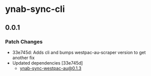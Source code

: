 # ynab-sync-cli

## 0.0.1
### Patch Changes

- 33e745d: Adds cli and bumps westpac-au-scraper version to get another fix
- Updated dependencies [33e745d]
  - ynab-sync-westpac-au@0.1.3
